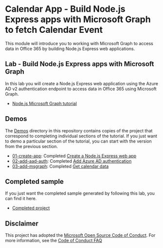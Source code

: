 # Calendar App - Build Node.js Express apps with Microsoft Graph to fetch Calendar Event 

This module will introduce you to working with Microsoft Graph to access data in Office 365 by building Node.js Express web applications.

## Lab - Build Node.js Express apps with Microsoft Graph

In this lab you will create a Node.js Express web application using the Azure AD v2 authentication endpoint to access data in Office 365 using Microsoft Graph.

- [Node.js Microsoft Graph tutorial](https://docs.microsoft.com/graph/training/node-tutorial)

## Demos

The [Demos](./Demos) directory in this repository contains copies of the project that correspond to completing individual sections of the tutorial. If you just want to demo a particular section of the tutorial, you can start with the version from the previous section.

- [01-create-app](Demos/01-create-app): Completed [Create a Node.js Express web app](https://docs.microsoft.com/graph/training/node-tutorial?tutorial-step=1)
- [02-add-aad-auth](Demos/02-add-aad-auth): Completed [Add Azure AD authentication](https://docs.microsoft.com/graph/training/node-tutorial?tutorial-step=3)
- [03-add-msgraph](Demos/03-add-msgraph): Completed [Get calendar data](https://docs.microsoft.com/graph/training/node-tutorial?tutorial-step=4)

## Completed sample

If you just want the completed sample generated by following this lab, you can find it here.

- [Completed project](Demos/03-add-msgraph)


## Disclaimer


This project has adopted the [Microsoft Open Source Code of Conduct](https://opensource.microsoft.com/codeofconduct/). For more information, see the [Code of Conduct FAQ](https://opensource.microsoft.com/codeofconduct/faq/) 
